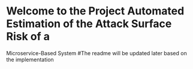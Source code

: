 # Welcome to the Project Automated Estimation of the Attack Surface Risk of a
Microservice-Based System
#The readme will be updated later based on the implementation
